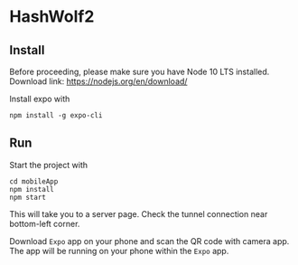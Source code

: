 # HashWolf2

## Install
Before proceeding, please make sure you have Node 10 LTS installed. Download link: https://nodejs.org/en/download/

Install expo with 
```
npm install -g expo-cli
```

## Run
Start the project with
```
cd mobileApp
npm install
npm start
```

This will take you to a server page. Check the tunnel connection near bottom-left corner.

Download `Expo` app on your phone and scan the QR code with camera app. The app will be running on your phone within the `Expo` app.
